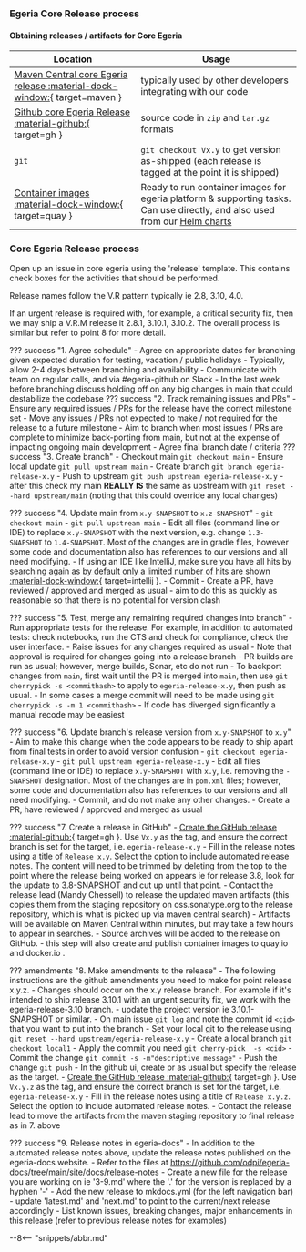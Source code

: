 <!-- SPDX-License-Identifier: CC-BY-4.0 -->
<!-- Copyright Contributors to the Egeria project 2020. -->

### Egeria Core Release process

#### Obtaining releases / artifacts for Core Egeria
| Location                                                                                                                       | Usage                                                                                                                                                              |
|--------------------------------------------------------------------------------------------------------------------------------|--------------------------------------------------------------------------------------------------------------------------------------------------------------------|
| [Maven Central core Egeria release :material-dock-window:](https://mvnrepository.com/artifact/org.odpi.egeria){ target=maven } | typically used by other developers integrating with our code                                                                                                       |
| [Github core Egeria Release :material-github:](https://github.com/odpi/egeria/releases){ target=gh }                           | source code in `zip` and `tar.gz` formats                                                                                                                          |
| `git`                                                                                                                          | `git checkout Vx.y` to get version as-shipped (each release is tagged at the point it is shipped)                                                                  |
| [Container images :material-dock-window:](https://quay.io/odpi){ target=quay }                                                 | Ready to run container images for egeria platform & supporting tasks. Can use directly, and also used from our [Helm charts](/guides/operations/kubernetes/charts) |

### Core Egeria Release process

Open up an issue in core egeria using the 'release' template. This contains check boxes for the activities that should be performed.

Release names follow the V.R pattern typically ie 2.8, 3.10, 4.0.

If an urgent release is required with, for example, a critical security fix, then we may ship a V.R.M release it 2.8.1, 3.10.1, 3.10.2. The overall process is similar but refer to point 8 for more detail.

??? success "1. Agree schedule"
     - Agree on appropriate dates for branching given expected duration for testing, vacation / public holidays
         - Typically, allow 2-4 days between branching and availability
         - Communicate with team on regular calls, and via #egeria-github on Slack
         - In the last week before branching discuss holding off on any big changes in main that could destabilize the codebase
??? success "2. Track remaining issues and PRs"
    - Ensure any required issues / PRs for the release have the correct milestone set
        - Move any issues / PRs not expected to make / not required for the release to a future milestone
        - Aim to branch when most issues / PRs are complete to minimize back-porting from main, but not at the expense of impacting ongoing main development
        - Agree final branch date / criteria
??? success "3. Create branch"
    - Checkout main `git checkout main`
    - Ensure local update `git pull upstream main`
    - Create branch `git branch egeria-release-x.y`
    - Push to upstream `git push upstream egeria-release-x.y`
    - after this check my main **REALLY IS** the same as upstream with `git reset --hard upstream/main` (noting that this could override any local changes)

??? success "4. Update main from `x.y-SNAPSHOT` to `x.z-SNAPSHOT`"
    - `git checkout main`
    - `git pull upstream main`
    - Edit all files (command line or IDE) to replace `x.y-SNAPSHOT` with the next version, e.g. change `1.3-SNAPSHOT` to `1.4-SNAPSHOT`. Most of the changes are in gradle files, however some code and documentation also has references to our versions and all need modifying.
    - If using an IDE like IntelliJ, make sure you have all hits by searching again as [by default only a limited number of hits are shown :material-dock-window:](https://youtrack.jetbrains.com/issue/IDEA-157855){ target=intellij }.
    - Commit
    - Create a PR, have reviewed / approved and merged as usual - aim to do this as quickly as reasonable so that there is no potential for version clash

??? success "5. Test, merge any remaining required changes into branch"
    - Run appropriate tests for the release. For example, in addition to automated tests: check notebooks, run the CTS and check for compliance, check the user interface.
    - Raise issues for any changes required as usual
    - Note that approval is required for changes going into a release branch
    - PR builds are run as usual; however, merge builds, Sonar, etc do not run
    - To backport changes from `main`, first wait until the PR is merged into `main`, then use `git cherrypick -s <commithash>` to apply to `egeria-release-x.y`, then push as usual.
    - In some cases a merge commit will need to be made using `git cherrypick -s -m 1 <commithash>`
    - If code has diverged significantly a manual recode may be easiest

??? success "6. Update branch's release version from `x.y-SNAPSHOT` to `x.y`"
    - Aim to make this change when the code appears to be ready to ship apart from final tests in order to avoid version confusion
    - `git checkout egeria-release-x.y`
    - `git pull upstream egeria-release-x.y`
    - Edit all files (command line or IDE) to replace `x.y-SNAPSHOT` with `x.y`, i.e. removing the `-SNAPSHOT` designation. Most of the changes are in `pom.xml` files; however, some code and documentation also has references to our versions and all need modifying.
    - Commit, and do not make any other changes.
    - Create a PR, have reviewed / approved and merged as usual

??? success "7. Create a release in GitHub"
    - [Create the GitHub release :material-github:](https://github.com/odpi/egeria/releases){ target=gh }. Use `Vx.y` as the tag, and ensure the correct branch is set for the target, i.e. `egeria-release-x.y`
    - Fill in the release notes using a title of `Release x.y`. Select the option to include automated release notes. The content will need to be trimmed by deleting from the top to the point where the release being worked on appears ie for release 3.8, look for the update to 3.8-SNAPSHOT and cut up until that point.
    - Contact the release lead (Mandy Chessell) to release the updated maven artifacts (this copies them from the staging repository on oss.sonatype.org to the release repository, which is what is picked up via maven central search)
    - Artifacts will be available on Maven Central within minutes, but may take a few hours to appear in searches.
    - Source archives will be added to the release on GitHub.
    - this step will also create and publish container images to quay.io and docker.io .

??? amendments "8. Make amendments to the release"
    - The following instructions are the github amendments you need to make for point release x.y.z. 
    - Changes should occur on the x.y release branch. For example if it's intended to ship release 3.10.1 with an urgent security fix, we work with the egeria-release-3.10 branch.
    - update the project version ie 3.10.1-SNAPSHOT or similar. 
    - On main issue `git log` and note the commit id `<cid>` that you want to put into the branch
    - Set your local git to the release using `git reset --hard upstream/egeria-release-x.y` 
    - Create a local branch  `git checkout local1`
    - Apply the commit you need `git cherry-pick  -s <cid>` 
    - Commit the change `git commit -s -m"descriptive message"`
    - Push the change `git push`
    - In the github ui, create pr as usual but specify the release as the target.
    - [Create the GitHub release :material-github:](https://github.com/odpi/egeria/releases){ target=gh }. Use `Vx.y.z` as the tag, and ensure the correct branch is set for the target, i.e. `egeria-release-x.y`
    - Fill in the release notes using a title of `Release x.y.z`. Select the option to include automated release notes. 
    - Contact the release lead to move the artifacts from the maven staging repository to final release as in 7. above

??? success "9. Release notes in egeria-docs"
    - In addition to the automated release notes above, update the release
      notes published on the egeria-docs website.
    - Refer to the files at https://github.com/odpi/egeria-docs/tree/main/site/docs/release-notes
    - Create a new file for the release you are working on ie '3-9.md' where the '.' for the version is replaced by a hyphen '-'
    - Add the new release to mkdocs.yml (for the left navigation bar)
    - update 'latest.md' and 'next.md' to point to the current/next release accordingly
    - List known issues, breaking changes, major enhancements in this release (refer to previous release notes for examples)


--8<-- "snippets/abbr.md"
